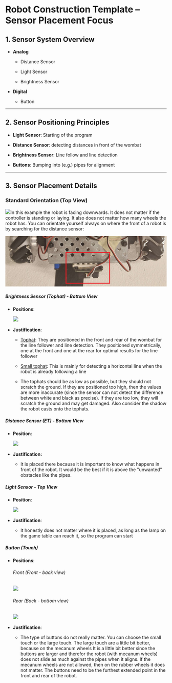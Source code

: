 # Robot Construction Template – Sensor Placement Focus

## 1. Sensor System Overview

- **Analog**
  
  - Distance Sensor
  
  - Light Sensor
  
  - Brightness Sensor

- **Digital**
  
  - Button 

---

## 2. Sensor Positioning Principles

- **Light Sensor**: Starting of the program

- **Distance Sensor**: detecting distances in front of the wombat

- **Brightness Sensor**: Line follow and line detection

- **Buttons**: Bumping into (e.g.) pipes for alignment

---

## 3. Sensor Placement Details

### Standard Orientation (Top View)

![](./img/StandardTop.png)In this example the robot is facing downwards. It does not matter if the controller is standing or laying. It also does not matter how many wheels the robot has. You can orientate yourself always on where the front of a robot is by searching for the distance sensor:

![](./img/StandardDigital.png) 

##### Brightness Sensor (Tophat) - Bottom View

- **Positions**:
  
  ![](./img/Tophat.png)

- **Justification**:
  
  - <u>Tophat</u>: They are positioned in the front and rear of the wombat for the line follower and line detection. They positioned symmetrically, one at the front and one at the rear for optimal results for the line follower
  
  - <u>Small tophat</u>: This is mainly for detecting a horizontal line when the robot is already following a line
  
  - The tophats should be as low as possible, but they should not scratch the ground. If they are positioned too high, then the values are more inaccurate (since the sensor can not detect the difference between white and black as precise). If they are too low, they will scratch the ground and may get damaged. Also consider the shadow the robot casts onto the tophats.

##### Distance Sensor (ET) - Bottom View

- **Position**:
  
  ![](./img/Distance.png)

- **Justification:**
  
  - It is placed there because it is important to know what happens in front of the robot. It would be the best if it is above the "unwanted" obstacles like the pipes.

##### Light Sensor - Top View

- **Position**:
  
  ![](./img/Light.png)

- **Justification**: 
  
  - It honestly does not matter where it is placed, as long as the lamp on the game table can reach it, so the program can start

##### Button (Touch)

- **Positions**:
  
  ###### Front (Front - back view)

  ![](./img/buttons_robot_front.png)
  
  ###### Rear (Back - bottom view)
  
  ![](./img/buttons_robot_rear.png)
  
- **Justification**:
  
  - The type of buttons do not really matter. You can choose the small touch or the large touch. The large touch are a little bit better, because on the mecanum wheels It is a little bit better since the buttons are larger and therefor the robot (with mecanum wheels) does not slide as much against the pipes when it aligns. If the mecanum wheels are not allowed, then on the rubber wheels it does not matter. The buttons need to be the furthest extended point in the front and rear of the robot.
